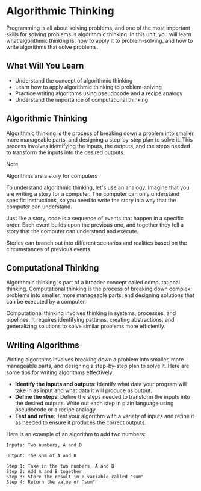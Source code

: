 # Algorithmic Thinking

Programming is all about solving problems, and one of the most important skills for solving problems is algorithmic thinking. In this unit, you will learn what algorithmic thinking is, how to apply it to problem-solving, and how to write algorithms that solve problems.

## What Will You Learn

- Understand the concept of algorithmic thinking
- Learn how to apply algorithmic thinking to problem-solving
- Practice writing algorithms using pseudocode and a recipe analogy
- Understand the importance of computational thinking

## Algorithmic Thinking

Algorithmic thinking is the process of breaking down a problem into smaller, more manageable parts, and designing a step-by-step plan to solve it. This process involves identifying the inputs, the outputs, and the steps needed to transform the inputs into the desired outputs.

Note

Algorithms are a story for computers

To understand algorithmic thinking, let's use an analogy. Imagine that you are writing a story for a computer. The computer can only understand specific instructions, so you need to write the story in a way that the computer can understand.

Just like a story, code is a sequence of events that happen in a specific order. Each event builds upon the previous one, and together they tell a story that the computer can understand and execute.

Stories can branch out into different scenarios and realities based on the circumstances of previous events.

## Computational Thinking

Algorithmic thinking is part of a broader concept called computational thinking. Computational thinking is the process of breaking down complex problems into smaller, more manageable parts, and designing solutions that can be executed by a computer.

Computational thinking involves thinking in systems, processes, and pipelines. It requires identifying patterns, creating abstractions, and generalizing solutions to solve similar problems more efficiently.

## Writing Algorithms

Writing algorithms involves breaking down a problem into smaller, more manageable parts, and designing a step-by-step plan to solve it. Here are some tips for writing algorithms effectively:

- **Identify the inputs and outputs**: Identify what data your program will take in as input and what data it will produce as output.
- **Define the steps**: Define the steps needed to transform the inputs into the desired outputs. Write out each step in plain language using pseudocode or a recipe analogy.
- **Test and refine**: Test your algorithm with a variety of inputs and refine it as needed to ensure it produces the correct outputs.

Here is an example of an algorithm to add two numbers:

```
Inputs: Two numbers, A and B

Output: The sum of A and B

Step 1: Take in the two numbers, A and B
Step 2: Add A and B together
Step 3: Store the result in a variable called "sum"
Step 4: Return the value of "sum"
```